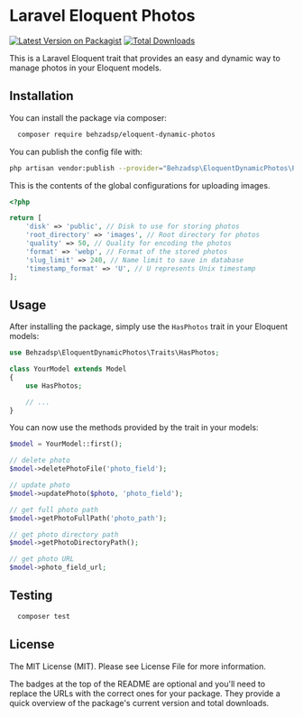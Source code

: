 # Laravel Eloquent Photos

[![Latest Version on Packagist](https://img.shields.io/packagist/v/behzadsp/eloquent-dynamic-photos.svg?style=flat-square)](https://packagist.org/packages/behzadsp/eloquent-dynamic-photos)
[![Total Downloads](https://img.shields.io/packagist/dt/behzadsp/eloquent-dynamic-photos.svg?style=flat-square)](https://packagist.org/packages/behzadsp/eloquent-dynamic-photos)

This is a Laravel Eloquent trait that provides an easy and dynamic way to manage photos in your Eloquent models.


## Installation

You can install the package via composer:

```bash
  composer require behzadsp/eloquent-dynamic-photos
```

You can publish the config file with:
```bash
php artisan vendor:publish --provider="Behzadsp\EloquentDynamicPhotos\Providers\EloquentDynamicPhotosServiceProvider"
```

This is the contents of the global configurations for uploading images.

```php
<?php

return [
    'disk' => 'public', // Disk to use for storing photos
    'root_directory' => 'images', // Root directory for photos
    'quality' => 50, // Quality for encoding the photos
    'format' => 'webp', // Format of the stored photos
    'slug_limit' => 240, // Name limit to save in database
    'timestamp_format' => 'U', // U represents Unix timestamp
];

```


## Usage

After installing the package, simply use the `HasPhotos` trait in your Eloquent models:

```php
use Behzadsp\EloquentDynamicPhotos\Traits\HasPhotos;

class YourModel extends Model
{
    use HasPhotos;

    // ...
}
```



You can now use the methods provided by the trait in your models:

```php
$model = YourModel::first();

// delete photo
$model->deletePhotoFile('photo_field');

// update photo
$model->updatePhoto($photo, 'photo_field');

// get full photo path
$model->getPhotoFullPath('photo_path');

// get photo directory path
$model->getPhotoDirectoryPath();

// get photo URL
$model->photo_field_url;
```


## Testing

```bash
  composer test
```


## License

The MIT License (MIT). Please see License File for more information.

The badges at the top of the README are optional and you'll need to replace the URLs with the correct ones for your package. They provide a quick overview of the package's current version and total downloads.

